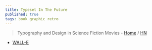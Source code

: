 ```yaml
---
title: Typeset In The Future
published: true
tags: book graphic retro
---
```

> Typography and Design in Science Fiction Movies - [Home](https://typesetinthefuture.com/) / [HN](https://news.ycombinator.com/item?id=40934924)

- [WALL-E](https://typesetinthefuture.com/2018/12/04/walle/)
